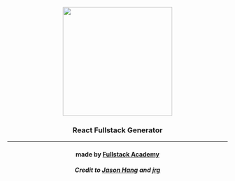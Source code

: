 <p align="center"><img width="250px" src="http://orig09.deviantart.net/2df9/f/2011/290/6/d/batman_beyond_logo_by_machsabre-d4d6tbt.png" /></p>
<h3 align="center">React Fullstack Generator</h3>

---

<h4 align="center">
  made by <a href="http://www.fullstackacademy.com/">Fullstack Academy</a>
</h4>
<h5 align="center">
Credit to <a href="https://github.com/jdhang">Jason Hang</a> and <a href="https://github.com/jdhang/jrg">jrg</a>
</h5>
